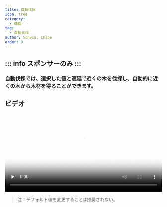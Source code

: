 ```yaml
---
title: 自動伐採
icon: tree
category:
  - 機能
tag:
  - 自動伐採
author: Schvis, Chloe
order: 9
---
```

::: info スポンサーのみ
:::
---
### 自動伐採では、選択した値と遅延で近くの木を伐採し、自動的に近くの木から木材を得ることができます。

## ビデオ

<video controls preload="none" width="100%" poster="https://nextcloud.atruicardona.xyz/s/2fctdnkH4q98yNo/preview"><source src="https://nextcloud.atruicardona.xyz/s/2fctdnkH4q98yNo/download" type="video/mp4"></video>

> 注：デフォルト値を変更することは推奨されない。
